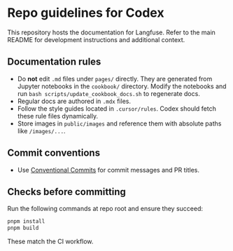 # Repo guidelines for Codex

This repository hosts the documentation for Langfuse. Refer to the main README for development instructions and additional context.

## Documentation rules
- Do **not** edit `.md` files under `pages/` directly. They are generated from Jupyter notebooks in the `cookbook/` directory. Modify the notebooks and run `bash scripts/update_cookbook_docs.sh` to regenerate docs.
- Regular docs are authored in `.mdx` files.
- Follow the style guides located in `.cursor/rules`. Codex should fetch these rule files dynamically.
- Store images in `public/images` and reference them with absolute paths like `/images/...`.

## Commit conventions
- Use [Conventional Commits](https://www.conventionalcommits.org/) for commit messages and PR titles.

## Checks before committing
Run the following commands at repo root and ensure they succeed:

```bash
pnpm install
pnpm build
```

These match the CI workflow.
